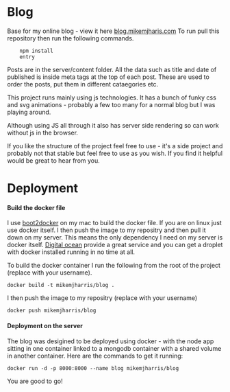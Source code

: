 Blog             
========================

Base for my online blog - view it here [blog.mikemjharis.com](http://blog.mikemjharris.com) To run pull this repository then run the following commands.

```
    npm install 
    entry
```

Posts are in the server/content folder.  All the data such as title and date of published is inside meta tags at the top of each post.  These are used to order the posts, put them in different cataegories etc.

This project runs mainly using js technologies.  It has a bunch of funky css and svg animations - probably a few too many for a normal blog but I was playing around.

Although using JS all through it also has server side rendering so can work without js in the browser.

If you like the structure of the project feel free to use - it's a side project and probably not that stable but feel free to use as you wish.  If you find it helpful would be great to hear from you.



Deployment
===========================

#### Build the docker file 
I use [boot2docker](https://github.com/boot2docker/boot2docker) on my mac to build the docker file.  If you are on linux just use docker itself.  I then push the image to my repositry and then pull it down on my server.  This means the only dependency I need on my server is docker itself. [Digital ocean](https://www.digitalocean.com/) provide a great service and you can get a droplet with docker installed running in no time at all.

To build the docker container I run the following from the root of the project (replace with your username).

```
docker build -t mikemjharris/blog .
```

I then push the image to my repositry (replace with your username)

```
docker push mikemjharris/blog
```


#### Deployment on the server
The blog was desigined to be deployed using docker - with the node app sitting in one container linked to a mongodb container with a shared volume in another container.  Here are the commands to get it running:

```
docker run -d -p 8000:8000 --name blog mikemjharris/blog
```


You are good to go!


